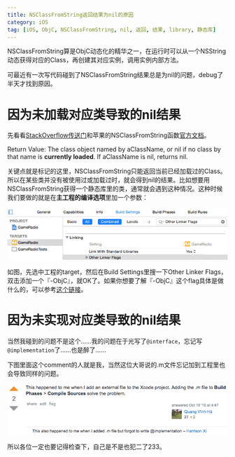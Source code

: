 ```yaml
---
title: NSClassFromString返回结果为nil的原因
category: iOS
tag: [iOS, ObjC, NSClassFromString, nil, 返回, 结果, library, 静态库]
---
```


NSClassFromString算是ObjC动态化的精华之一，在运行时可以从一个NSString动态获得对应的Class，再创建其对应实例，调用实例内部方法。

可最近有一次写代码碰到了NSClassFromString结果总是为nil的问题，debug了半天才找到原因。

<!--more-->

# 因为未加载对应类导致的nil结果

先看看[StackOverflow传送门](https://stackoverflow.com/questions/2227085/nsclassfromstring-returns-nil)和苹果的NSClassFromString函数[官方文档](https://developer.apple.com/reference/foundation/1395135-nsclassfromstring)。

Return Value: The class object named by aClassName, or nil if no class by that name is **currently loaded**. If aClassName is nil, returns nil.

关键点就是标记的这里，NSClassFromString只能返回当前已经加载过的Class。所以在某些类并没有被使用过或加载过时，就会得到nil的结果。比如想要用NSClassFromString获得一个静态库里的类，通常就会遇到这种情况。这种时候我们要做的就是在**主工程的编译选项**里加一个参数：

![09-A](/2015/03/09-A.png)

如图，先选中工程的target，然后在Build Settings里搜一下Other Linker Flags，双击添加一个『-ObjC』，就OK了。如果你想要了解『-ObjC』这个flag具体是做什么的，可以参考[这个链接](https://developer.apple.com/library/content/qa/qa1490/_index.html)。

# 因为未实现对应类导致的nil结果

当然我碰到的问题不是这个……我的问题在于光写了`@interface`，忘记写`@implementation`了……也是醉了……

下图里面这个comment的人就是我，当然这位大哥说的.m文件忘记加到工程里也会导致同样的问题。

![09-B](/2015/03/09-B.png)

所以各位一定也要记得检查下，自己是不是也犯二了233。
